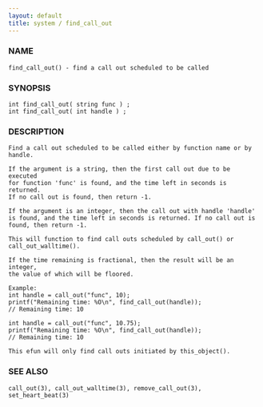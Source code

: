 ```yaml
---
layout: default
title: system / find_call_out
---
```


### NAME

    find_call_out() - find a call out scheduled to be called

### SYNOPSIS

    int find_call_out( string func ) ;
    int find_call_out( int handle ) ;

### DESCRIPTION

    Find a call out scheduled to be called either by function name or by
    handle.

    If the argument is a string, then the first call out due to be executed
    for function 'func' is found, and the time left in seconds is returned.
    If no call out is found, then return -1.

    If the argument is an integer, then the call out with handle 'handle'
    is found, and the time left in seconds is returned. If no call out is
    found, then return -1.

    This will function to find call outs scheduled by call_out() or
    call_out_walltime().

    If the time remaining is fractional, then the result will be an integer,
    the value of which will be floored.

    Example:
    int handle = call_out("func", 10);
    printf("Remaining time: %O\n", find_call_out(handle));
    // Remaining time: 10

    int handle = call_out("func", 10.75);
    printf("Remaining time: %O\n", find_call_out(handle));
    // Remaining time: 10

    This efun will only find call outs initiated by this_object().

### SEE ALSO

    call_out(3), call_out_walltime(3), remove_call_out(3), set_heart_beat(3)
